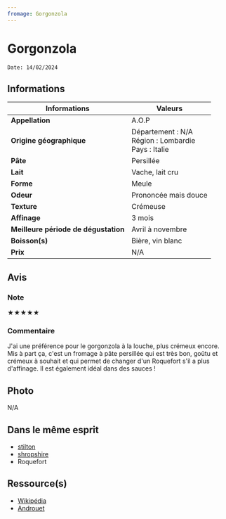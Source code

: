 ```yaml
---
fromage: Gorgonzola
---
```

# Gorgonzola
```
Date: 14/02/2024
```
## Informations

| Informations | Valeurs |
| ---- | ---- |
| **Appellation** | A.O.P |
| **Origine géographique** | Département : N/A<br>Région : Lombardie<br>Pays : Italie   |
| **Pâte** | Persillée |
| **Lait** | Vache, lait cru |
| **Forme** | Meule |
| **Odeur** | Prononcée mais douce |
| **Texture** | Crémeuse |
| **Affinage** | 3 mois |
| **Meilleure période de dégustation** | Avril à novembre |
| **Boisson(s)** | Bière, vin blanc |
| **Prix** | N/A |

## Avis
### Note
★★★★★
### Commentaire
J'ai une préférence pour le gorgonzola à la louche, plus crémeux encore. Mis à part ça, c'est un fromage à pâte persillée qui est très bon, goûtu et crémeux à souhait et qui permet de changer d'un Roquefort s'il a plus d'affinage. 
Il est également idéal dans des sauces !

## Photo
N/A

## Dans le même esprit
* [stilton](./stilton.md)
* [shropshire](./shropshire.md)
* Roquefort

## Ressource(s)
* [Wikipédia](<https://fr.wikipedia.org/wiki/Gorgonzola_(fromage)>)
* [Androuet](https://androuet.com/Gorgonzola-167.html)
